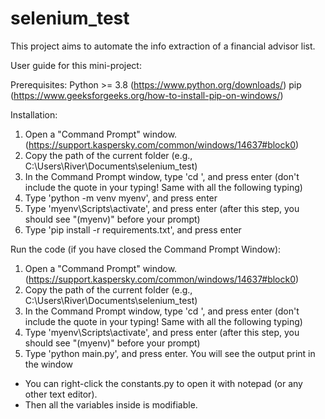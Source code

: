 # selenium_test
This project aims to automate the info extraction of a financial advisor list.

User guide for this mini-project:

Prerequisites:
Python >= 3.8 (https://www.python.org/downloads/)
pip (https://www.geeksforgeeks.org/how-to-install-pip-on-windows/)

Installation:
1. Open a "Command Prompt" window. (https://support.kaspersky.com/common/windows/14637#block0)
2. Copy the path of the current folder (e.g., C:\Users\River\Documents\selenium_test) 
3. In the Command Prompt window, type 'cd <the path you just copied>', and press enter (don't include the quote in your typing! Same with all the following typing)
4. Type 'python -m venv myenv', and press enter
5. Type 'myenv\Scripts\activate', and press enter 
(after this step, you should see "(myenv)" before your prompt)
6. Type 'pip install -r requirements.txt', and press enter

Run the code (if you have closed the Command Prompt Window):
1. Open a "Command Prompt" window. (https://support.kaspersky.com/common/windows/14637#block0)
2. Copy the path of the current folder (e.g., C:\Users\River\Documents\selenium_test) 
3. In the Command Prompt window, type 'cd <the path you just copied>', and press enter (don't include the quote in your typing! Same with all the following typing)
4. Type 'myenv\Scripts\activate', and press enter 
(after this step, you should see "(myenv)" before your prompt)
5. Type 'python main.py', and press enter. 
You will see the output print in the window

* You can right-click the constants.py to open it with notepad (or any other text editor).
* Then all the variables inside is modifiable.
